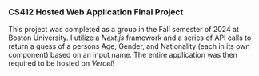 ### CS412 Hosted Web Application Final Project

This project was completed as a group in the Fall semester of 2024 at Boston University.
I utilize a *Next.js* framework and a series of API calls to return a guess of a persons Age, Gender, and Nationality (each in its own component) based on an input name.
The entire application was then required to be hosted on *Vercel*!
